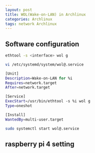 ```yaml
---
layout: post
title: WOL(Wake-on-LAN) in Archlinux
categories: Archlinux
tags: network Archlinux
---
```


## Software configuration
```bash
ethtool -s <interface> wol g
```

```bash
vi /etc/systemd/system/wol@.service

[Unit]
Description=Wake-on-LAN for %i
Requires=network.target
After=network.target

[Service]
ExecStart=/usr/bin/ethtool -s %i wol g
Type=oneshot

[Install]
WantedBy=multi-user.target
```

```bash
sudo systemctl start wol@.service
```

## 

## raspberry pi 4 setting
